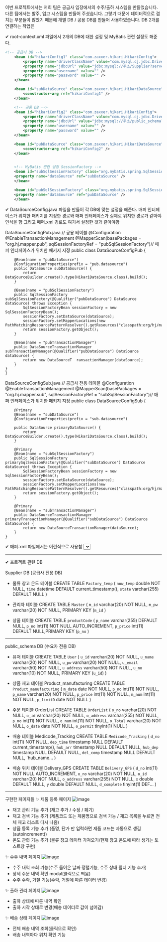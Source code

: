 이번 프로젝트에서는 저희 팀은 공급사 입장에서의 수주/출하 시스템을 만들었습니다.
다른 팀에서는 발주, 입고 시스템을 만들어 주셨습니다.
그렇기 때문에 데이터적으로 겹치는 부분들이 많았기 때문에 개별 DB / 공용 DB를 만들어 사용하였습니다.
DB 2개를 연결하는 작업은

✔ root-context.xml 파일에서 2개의 DB에 대한 설정 및 MyBatis 관련 설정도 해준다.
```xml
<!-- 공급사 DB -->
	<bean id="hikariConfig1" class="com.zaxxer.hikari.HikariConfig">
		<property name="driverClassName" value="com.mysql.cj.jdbc.Driver" />
		<property name="jdbcUrl" value="jdbc:mysql://주소/Supplier?serverTimezone=Asia/Seoul" />
		<property name="username" value="" />
		<property name="password" value="" />
	</bean>

	<bean id="subDataSource" class="com.zaxxer.hikari.HikariDataSource" destroy-method="close">
		<constructor-arg ref="hikariConfig1" />
	</bean>

	<!-- 공통 DB -->
	<bean id="hikariConfig2" class="com.zaxxer.hikari.HikariConfig">
		<property name="driverClassName" value="com.mysql.cj.jdbc.Driver" />
		<property name="jdbcUrl" value="jdbc:mysql://주소/public_schema?serverTimezone=Asia/Seoul" />
		<property name="username" value="" />
		<property name="password" value="" />
	</bean>

	<bean id="pubDataSource" class="com.zaxxer.hikari.HikariDataSource" destroy-method="close">
		<constructor-arg ref="hikariConfig2" />
	</bean>

	
	<!-- MyBatis 관련 설정 SessionFactory -->
	<bean id="subSqlSessionFactory" class="org.mybatis.spring.SqlSessionFactoryBean" primary="true">
    <property name="dataSource" ref="subDataSource" />
	</bean>

	<bean id="pubSqlSessionFactory" class="org.mybatis.spring.SqlSessionFactoryBean" >
    <property name="dataSource" ref="pubDataSource" />
	</bean>
 ```
✔ DataSourceConfig.java 파일을 만들어 각 DB에 맞는 설정을 해준다.
    매퍼 인터페이스가 위치한 패키지를 지정한 경로와 매퍼 인터페이스가 실제로 위치한 경로가 같아야 인식을 함
    그리고 매퍼.xml 경로도 여기서 설정한 것과 같아야함

DataSourceConfigPub.java  // 공용 테이블
    @Configuration
    @EnableTransactionManagement
    @MapperScan(basePackages = "org.hj.mapper.pub", sqlSessionFactoryRef = "pubSqlSessionFactory")// 매퍼 인터페이스가 위치한 패키지 지정
    public class DataSourceConfigPub {
    	
    	@Bean(name = "pubDataSource")
        @ConfigurationProperties(prefix = "pub.datasource")
        public DataSource subDataSource() {
            return DataSourceBuilder.create().type(HikariDataSource.class).build();
        }
    
        @Bean(name = "pubSqlSessionFactory")
        public SqlSessionFactory subSqlSessionFactory(@Qualifier("pubDataSource") DataSource dataSource) throws Exception {
            SqlSessionFactoryBean sessionFactory = new SqlSessionFactoryBean();
            sessionFactory.setDataSource(dataSource);
            sessionFactory.setMapperLocations(new PathMatchingResourcePatternResolver().getResources("classpath:org/hj/mapper/pub/*Mapper.xml"));
            return sessionFactory.getObject();
        }
    
        @Bean(name = "pubTransactionManager")
        public DataSourceTransactionManager subTransactionManager(@Qualifier("pubDataSource") DataSource dataSource) {
            return new DataSourceT	ransactionManager(dataSource);
        }
    }
    }

DataSourceConfigSub.java // 공급사 전용 테이블
    @Configuration
    @EnableTransactionManagement
    @MapperScan(basePackages = "org.hj.mapper.sub", sqlSessionFactoryRef = "subSqlSessionFactory")// 매퍼 인터페이스가 위치한 패키지 지정
    public class DataSourceConfigSub {
    
        @Primary
        @Bean(name = "subDataSource")
        @ConfigurationProperties(prefix = "sub.datasource")
       
        public DataSource primaryDataSource() {
            return DataSourceBuilder.create().type(HikariDataSource.class).build();
        }
    
        @Primary
        @Bean(name = "subSqlSessionFactory")
        public SqlSessionFactory primarySqlSessionFactory(@Qualifier("subDataSource") DataSource dataSource) throws Exception {
            SqlSessionFactoryBean sessionFactory = new SqlSessionFactoryBean();
            sessionFactory.setDataSource(dataSource);
            sessionFactory.setMapperLocations(new PathMatchingResourcePatternResolver().getResources("classpath:org/hj/mapper/sub/*Mapper.xml"));
            return sessionFactory.getObject();
        }
    
        @Primary
        @Bean(name = "subTransactionManager")
        public DataSourceTransactionManager primaryTransactionManager(@Qualifier("subDataSource") DataSource dataSource) {
            return new DataSourceTransactionManager(dataSource);
        }
    }

✔ 매퍼.xml 파일에서는 이런식으로 사용함
<select id="addPno"
		parameterType="org.hj.model.Product_manufacturingDto" resultType="int">
		select p_no from Supplier.productCode <!-- DB명.테이블명 -->
		where p_name = #{p_name};
</select>

-----------------------------------------------------------------------------------
✔ 프로젝트 관련 DB 

Supplier DB (공급사 전용 DB)

  - 물류 창고 온도 테이블
  CREATE TABLE `Factory_temp` (
`now_temp` double NOT NULL,
`time` datetime DEFAULT current_timestamp(),
`state` varchar(255) DEFAULT NULL
)

  - 관리자 테이블
  CREATE TABLE `Master` (
  `m_id` varchar(20) NOT NULL,
  `m_pw` varchar(20) NOT NULL,
  PRIMARY KEY (`m_id`
)

  - 상품 테이블
CREATE TABLE `productCode` (
`p_name` varchar(255) DEFAULT NULL,
`p_no` int(11) NOT NULL AUTO_INCREMENT,
`p_price` int(11) DEFAULT NULL,PRIMARY KEY (`p_no`
)

----------------------------------------------------


public_schema DB (수요자 전용 DB)

- 유저 테이블
CREATE TABLE `User` (
   `u_id` varchar(20) NOT NULL,
   `u_name` varchar(20) NOT NULL,
   `u_pw` varchar(20) NOT NULL,
   `u_email` varchar(50) NOT NULL,
   `u_address` varchar(50) NOT NULL,
   `u_no` varchar(10) NOT NULL,
   PRIMARY KEY (`u_id`)
 )
 - 상품 재고 테이블
 Product_manufacturing	CREATE TABLE `Product_manufacturing` (
   `m_date` date NOT NULL,
   `p_no` int(11) NOT NULL,
   `p_name` varchar(20) NOT NULL,
   `p_price` int(11) NOT NULL,
   `m_num` int(11) NOT NULL,
   `p_limitD` date NOT NULL
)
- 주문 테이블
OrderList	CREATE TABLE `OrderList` (
   `o_no` varchar(20) NOT NULL,
   `o_id` varchar(20) NOT NULL,
   `o_address` varchar(255) NOT NULL,
   `p_no` int(11) NOT NULL,
   `o_num` int(11) NOT NULL,
   `o_Total` varchar(20) NOT NULL,
   `o_date` date NOT NULL,
   `o_permit` tinyint(1) NULL
  )

- 배송 테이블
  Medicode_Tracking	CREATE TABLE `Medicode_Tracking` (
   `d_no` int(11) NOT NULL,
   `dep_time` timestamp NULL DEFAULT current_timestamp(),
   `hub_arr` timestamp NULL DEFAULT NULL,
   `hub_dep` timestamp NULL DEFAULT NULL,
   `del_comp` timestamp NULL DEFAULT NULL,
   `hub_name...
)

- 배송 위치 테이블
Delivery_GPS	CREATE TABLE `Delivery_GPS` (
   `d_no` int(11) NOT NULL AUTO_INCREMENT,
   `o_no` varchar(20) NOT NULL,
   `o_id` varchar(20) NOT NULL,
   `o_address` varchar(255) NOT NULL,
   `x` double DEFAULT NULL,
   `y` double DEFAULT NULL,
   `d_complete` tinyint(1) DEF...
  )

--------------------------------------------------------------------

구현한 페이지들
✨ 제품 등록 페이지
![image](https://github.com/user-attachments/assets/04ee983d-920c-439f-9782-5c4b796f59ec)

- 재고 관리 기능 추가 (재고 추가 / 수정 / 폐기)
- 재고 검색 기능 추가 (제품코드 또는 제품명으로 검색 가능 / 재고 목록을 누르면 전체 재고 리스트 다시 나옴)
- 상품 등록 기능 추가 (품명, 단가 만 입력하면 제품 코드는 자동으로 생김(autoincrement))
- 온도 관련 기능 추가 (물류 창고 데이터 가져오기/현재 창고 온도에 따라 생기는 토스트창 구현)
  
✨ 수주 내역 페이지
![image](https://github.com/user-attachments/assets/74bc79a0-77d9-4d1a-93cc-ec4f2c582958)

- 수주 내역 조회 기능(수주 들어온 날짜 정렬기능, 수주 상태 필터 기능 추가)
- 상세 주문 내역 확인 modal(클릭으로 띄움)
- 수주 수락, 거절 기능(수락, 거절에 따른 데이터 변경)
  
✨ 출하 관리 페이지
![image](https://github.com/user-attachments/assets/367ba30b-aee0-4961-9280-04c4bc37ec84)
- 출하 상태에 따른 내역 확인
- 출하 시작 상태로 변경(배송 데이터로 값이 넘어감)
  
✨ 배송 상태 페이지
![image](https://github.com/user-attachments/assets/c2b04bf0-f4ca-423a-b141-816ce89d62d9)
- 전체 배송 내역 조회(클릭으로 확인)
- 배송 내역마다 위치 확인 기능
  


